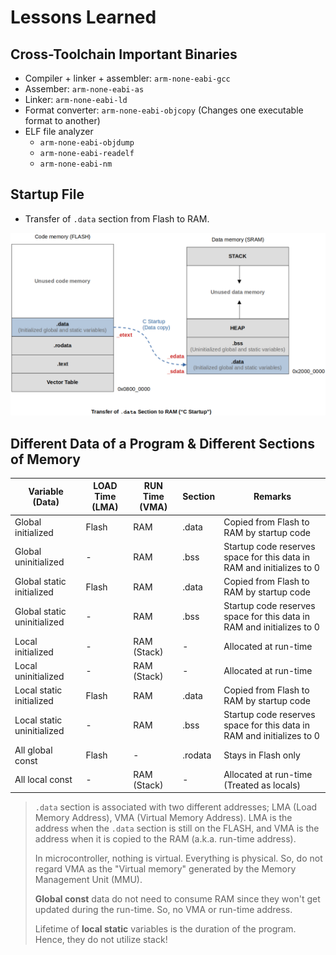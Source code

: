 # Lessons Learned



## Cross-Toolchain Important Binaries

* Compiler + linker + assembler: `arm-none-eabi-gcc`
* Assember: `arm-none-eabi-as`
* Linker: `arm-none-eabi-ld`
* Format converter: `arm-none-eabi-objcopy` (Changes one executable format to another)
* ELF file analyzer
  * `arm-none-eabi-objdump`
  * `arm-none-eabi-readelf`
  * `arm-none-eabi-nm`



## Startup File

* Transfer of `.data` section from Flash to RAM.



<img src="./img/transfer-of-data-section-to-ram.png" alt="transfer-of-data-section-to-ram" width="850">





## Different Data of a Program & Different Sections of Memory



| Variable (Data)             | LOAD Time (LMA) | RUN Time (VMA) | Section | Remarks                                                      |
| --------------------------- | --------------- | -------------- | ------- | ------------------------------------------------------------ |
| Global initialized          | Flash           | RAM            | .data   | Copied from Flash to RAM by startup code                     |
| Global uninitialized        | -               | RAM            | .bss    | Startup code reserves space for this data in RAM and initializes to 0 |
| Global static initialized   | Flash           | RAM            | .data   | Copied from Flash to RAM by startup code                     |
| Global static uninitialized | -               | RAM            | .bss    | Startup code reserves space for this data in RAM and initializes to 0 |
| Local initialized           | -               | RAM (Stack)    | -       | Allocated at run-time                                        |
| Local uninitialized         | -               | RAM (Stack)    | -       | Allocated at run-time                                        |
| Local static initialized    | Flash           | RAM            | .data   | Copied from Flash to RAM by startup code                     |
| Local static uninitialized  | -               | RAM            | .bss    | Startup code reserves space for this data in RAM and initializes to 0 |
| All global const            | Flash           | -              | .rodata | Stays in Flash only                                          |
| All local const             | -               | RAM (Stack)    | -       | Allocated at run-time (Treated as locals)                    |

> `.data` section is associated with two different addresses; LMA (Load Memory Address), VMA (Virtual Memory Address). LMA is the address when the `.data` section is still on the FLASH, and VMA is the address when it is copied to the RAM (a.k.a. run-time address).
>
> In microcontroller, nothing is virtual. Everything is physical. So, do not regard VMA as the "Virtual memory" generated by the Memory Management Unit (MMU).
>
> **Global const** data do not need to consume RAM since they won't get updated during the run-time. So, no VMA or run-time address.
>
> Lifetime of **local static** variables is the duration of the program. Hence, they do not utilize stack!
